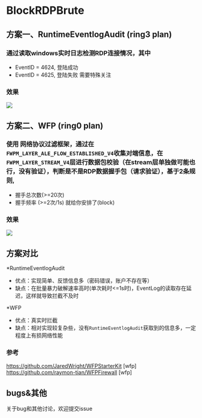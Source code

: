 # BlockRDPBrute
## 方案一、RuntimeEventlogAudit (ring3 plan)
### 通过读取windows实时日志检测RDP连接情况，其中
* EventID = 4624, 登陆成功
* EventID = 4625, 登陆失败
需要特殊关注
### 效果
![](https://github.com/y11en/BlockRDPBrute/blob/master/RuntimeEventLogAudit/img/test.png)

## 方案二、WFP (ring0 plan)
### 使用 网络协议过滤框架，通过在`FWPM_LAYER_ALE_FLOW_ESTABLISHED_V4`收集对端信息，在`FWPM_LAYER_STREAM_V4`层进行数据包校验（在stream层单独做可能也行，没有验证），判断是不是RDP数据握手包（请求验证），基于2条规则,
* 握手总次数(>=20次)
* 握手频率 (>=2次/1s)
就给你安排了(block)
### 效果
![](https://github.com/y11en/BlockRDPBrute/blob/master/WFP/img/test.png)

## 方案对比
*RuntimeEventlogAudit

* 优点：实现简单、反馈信息多（密码错误，账户不存在等）
* 缺点：在批量暴力破解速率高时(单次耗时<=1s时)，EventLog的读取存在延迟，这样就导致拦截不及时

*WFP

* 优点：真实时拦截
* 缺点：相对实现较复杂些，没有`RuntimeEventlogAudit`获取到的信息多，一定程度上有损网络性能



### 参考
https://github.com/JaredWright/WFPStarterKit [wfp]
https://github.com/raymon-tian/WFPFirewall [wfp]

## bugs&其他
关于bug和其他讨论，欢迎提交issue
